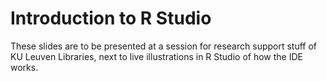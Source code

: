# Introduction to R Studio

These slides are to be presented at a session for research support stuff
of KU Leuven Libraries, next to live illustrations in R Studio of how the IDE works.
